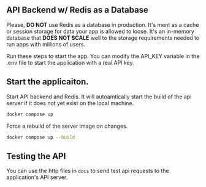 ## API Backend w/ Redis as a Database

Please, **DO NOT** use Redis as a database in production. It's ment as a cache or session storage for data your app is allowed to loose. It's an in-memory database that **DOES NOT SCALE** well to the storage requirements needed to run apps with millions of users.

Run these steps to start the app. You can modify the API_KEY variable in the .env file to start the application with a real API key.

## Start the applicaiton. 

Start API backend and Redis. It will autoamtically start the build of the api server if it does not yet exist on the local machine.

```bash
docker compose up
```

Force a rebuild of the server image on changes. 

```bash
docker compose up --build
```

## Testing the API

You can use the http files in `docs` to send test api requests to the application's API server.